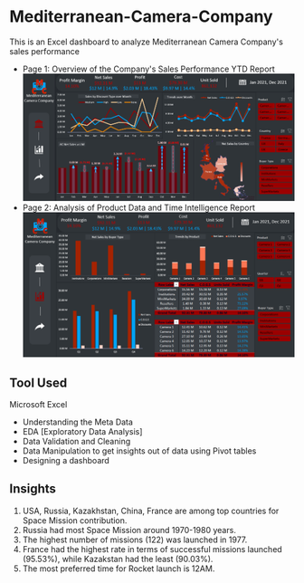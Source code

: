 # Mediterranean-Camera-Company
This is an Excel dashboard to analyze Mediterranean Camera Company's sales performance
- Page 1: Overview of the Company's Sales Performance YTD Report
![Mediterranean Camera Company](https://github.com/moaazelsokary/Mediterranean-Camera-Company/blob/main/Screenshot_1.png)
- Page 2: Analysis of Product Data and Time Intelligence Report
![Mediterranean Camera Company](https://github.com/moaazelsokary/Mediterranean-Camera-Company/blob/main/Screenshot_2.png)
## Tool Used
Microsoft Excel 
- Understanding the Meta Data
- EDA [Exploratory Data Analysis]
- Data Validation and Cleaning
- Data Manipulation to get insights out of data using Pivot tables
- Designing a dashboard

## Insights

1. USA, Russia, Kazakhstan, China, France are among top countries for Space Mission contribution.
2. Russia had most Space Mission around 1970-1980 years.
3. The highest number of missions (122) was launched in 1977.
4. France had the highest rate in terms of successful missions launched (95.53%), while Kazakstan had the least (90.03%).
5. The most preferred time for Rocket launch is 12AM.
